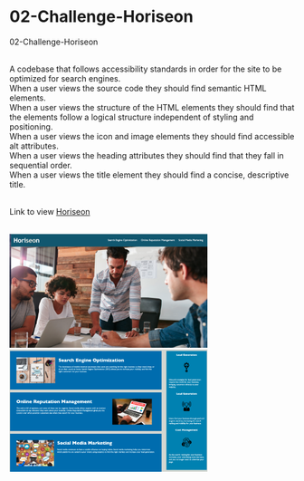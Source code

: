 # 02-Challenge-Horiseon
02-Challenge-Horiseon

<br>A codebase that follows accessibility standards in order for the site to be optimized for search engines. 
<br>When a user views the source code they should find semantic HTML elements.
<br>When a user views the structure of the HTML elements they should find that the elements follow a logical structure independent of styling and positioning.
<br>When a user views the icon and image elements they should find accessible alt attributes.
<br>When a user views the heading attributes they should find that they fall in sequential order. 
<br>When a user views the title element they should find a concise, descriptive title.

<br>Link to view <a href="https://lemming97.github.io/02-Challenge-Horiseon/">Horiseon</a>

<br><img src="./assets/images/Horiseon1.png" alt="screenshot 1 of the hero image and the nav bar" width="350"/>
<br><img src="./assets/images/Horiseon2.png" alt="screenshot 2 of information section" width="350"/>


